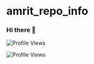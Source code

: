 # amrit_repo_info

### Hi there 👋

![Profile Views](https://profile-counter.glitch.me/{amritkv17}/count.svg)

![Profile Views](https://gpvc.arturio.dev/amritkv17)
